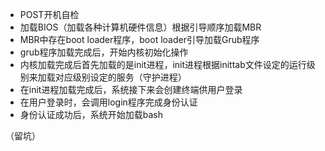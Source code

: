 - POST开机自检
- 加载BIOS（加载各种计算机硬件信息）根据引导顺序加载MBR
- MBR中存在boot loader程序，boot loader引导加载Grub程序
- grub程序加载完成后，开始内核初始化操作
- 内核加载完成后首先加载的是init进程，init进程根据inittab文件设定的运行级别来加载对应级别设定的服务（守护进程）
- 在init进程加载完成后，系统接下来会创建终端供用户登录
- 在用户登录时，会调用login程序完成身份认证
- 身份认证成功后，系统开始加载bash

（留坑）